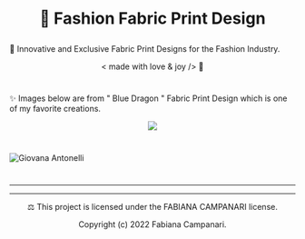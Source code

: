 # <p align="center"> 👗 Fashion Fabric Print Design </p>

🌟 Innovative and Exclusive Fabric Print Designs for the Fashion Industry.  

 <p align="center"> < made with love & joy /> 🤎 </p>
 
 #
 
✨ Images below are from " Blue Dragon " Fabric Print Design which is one of my favorite creations.
 
  <p align="center">
 <img src="https://user-images.githubusercontent.com/113218619/210438695-3090a4d4-d53b-428e-ba6b-c56e44c1105e.jpeg" />
   
 #

![Giovana Antonelli](https://user-images.githubusercontent.com/113218619/210439095-a2dd4a0f-513c-471d-afd7-75fa37701f19.png)

  
#
 
 

   #
   
  
   
   #
   
____________________________________________________________________________

______________________________________________________________________


<p align="center"> ⚖︎ This project is licensed under the FABIANA CAMPANARI license. </p>

<p align="center"> Copyright (c) 2022 Fabiana Campanari. </p>




